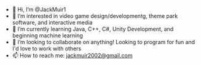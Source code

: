 - 👋 Hi, I’m @JackMuir1
- 👀 I’m interested in video game design/developmentg, theme park software, and interactive media
- 🌱 I’m currently learning Java, C++, C#, Unity Development, and beginning machine learning
- 💞️ I’m looking to collaborate on anything! Looking to program for fun and I'd love to work with others
- 📫 How to reach me: jackmuir2002@gmail.com


